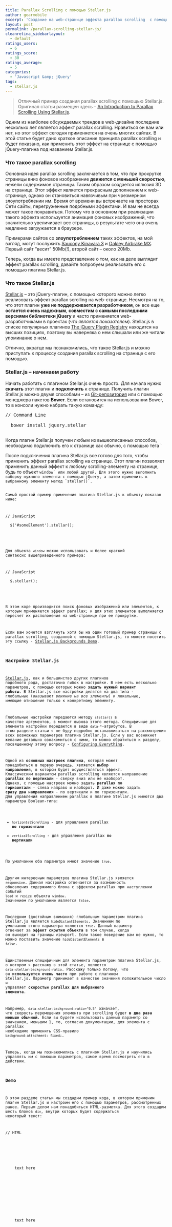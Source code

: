 ```yaml
---
title: Parallax Scrolling с помощью Stellar.js
author: gearmobile
excerpt: 'Создание на web-странице эффекта parallax scrolling  с помощью плагина Stellar.js. Это надежный и простой в использовании плагин под jQuery с интересными настройками.'
layout: post
permalink: /parallax-scrolling-stellar-js/
cleanretina_sidebarlayout:
  - default
ratings_users:
  - 6
ratings_score:
  - 30
ratings_average:
  - 5
categories:
  - 'Javascript &amp; jQuery'
tags:
  - stellar.js
---
```

> Отличный пример создания parallax scrolling с помощью Stellar.js. Оригинал статьи размещен здесь &#8211; [An Introduction to Parallax Scrolling Using Stellar.js][1].

Одним из наиболее обсуждаемых трендов в web-дизайне последние несколько лет является эффект parallax scrolling. Нравиться он вам или нет, но этот эффект сегодня применяется на очень многих сайтах. В этой статье будет дано краткое описание принципа parallax scrolling и будет показано, как применить этот эффект на странице с помощью jQuery-плагина под названием Stellar.js.

### Что такое parallax scrolling

Основная идея parallax scrolling заключается в том, что при прокрутке страницы вниз фоновое изображение **движется с меньшей скоростью**, нежели содержимое страницы. Таким образом создается иллюзия 3D на странице. Этот эффект является прекрасным дополнением к web-странице, однако он становиться навязчивым при чрезмерном злоупотреблении им. Время от времени вы встречаете на просторах Сети сайты, перегруженные подобными эффектами. И вам не всегда может такое понравиться. Потому что в основном при реализации такого эффекта используется анимация фоновых изображений, что значительно увеличивает вес страницы, в результате чего она очень медленно загружается в браузере.

Примерами сайтов со **злоупотреблением** таких эффектов, на мой взгляд, могут послужить [Saucony Kinavara 3][2] и [Oakley Airbrake MX][3]. Первый сайт &#8220;весит&#8221; 50Mb(!), второй сайт &#8211; около 20Mb.

Теперь, когда вы имеете представление о том, как на деле выглядит эффект parallax scrolling, давайте попробуем реализовать его с помощью плагина Stellar.js.

### Что такое Stellar.js

[Stellar.js][4] &#8211; это jQuery-плагин, с помощью которого можно легко реализовать эффект parallax scrolling на web-странице. Несмотря на то, что этот плагин **уже не поддерживается разработчиком**, он все еще **остается очень надежным**, **совместим с самыми последними версиями библиотеки jQuery** и часто применяется web-разработчиками в проектах (*что является показателем*). Stellar.js в списке популярных плагинов [The jQuery Plugin Registry][5] находится на высших позициях, поэтому вы наверняка о нем слышали или же читали упоминание о нем.

Отлично, вкратце мы познакомились, что такое Stellar.js и можно приступать к процессу создания parallax scrolling на странице с его помощью.

### Stellar.js &#8211; начинаем работу

Начать работать с плагином Stellar.js очень просто. Для начала нужно **скачать** этот плагин и **подключить** к странице. Получить плагин Stellar.js можно двумя способами &#8211; из [Git-репозитория][6] или с помощью менеджера пакетов **Bower**. Если остановится на использовании Bower, то в консоли нужно набрать такую команду:

<pre>// Command Line

  bower install jquery.stellar
  </pre>

Когда плагин Stellar.js получен любым из вышеописанных способов, необходимо подключить его к странице как обычно, с помощью тега `
  
  </pre>
<p>После подключения плагина Stellar.js все готово для того, чтобы применить эффект parallax scrolling на странице. Этот плагин позволяет применить данный эффект к любому scrolling-элементу на странице, будь то объект <code>window` или любой другой. Для этого нужно выполнить выборку нужного элемента с помощью jQuery, а затем применить к выбранному элементу метод `stellar()`.

Самый простой пример применения плагина Stellar.js к объекту показан ниже:

<pre>// JavaScript

  $('#someElement').stellar();
  </pre>

Для объекта `window` можно использовать и более краткий синтаксис вышеприведенного примера:

<pre>// JavaScript

  $.stellar();
  </pre>

В этом коде производится поиск фоновых изображений или элементов, к которым применяется эффект parallax; и для этих элементов выполняется пересчет их расположения на web-странице при ее прокрутке.

Если вам хочется взглянуть хотя бы на один готовый пример страницы с parallax scrolling, созданной с помощью Stellar.js, то можете посетить эту ссылку - [Stellar.js Backgrounds Demo][7].

### Настройки Stellar.js

[Stellar.js][4], как и большинство других плагинов подобного рода, достаточно гибок в настройке. В нем есть несколько параметров, с помощью которых можно **задать нужный вариант работы**. В Stellar.js все настройки делятся на два типа - глобальные (*оказывают влияние на все элементы*) и локальные, имеющие отношение только к конкретному элементу.

Глобальные настройки передаются методу `stellar()` в качестве аргументов, в момент вызова этого метода. Специфичные для элемента настройки передаются в виде `data-*`-атрибутов. В этом разделе статьи я не буду подробно останавливаться на рассмотрении всех возможных параметров плагина Stellar.js. Если у вас возникнет желание детально ознакомиться с ними, то можно обратиться к разделу, посвященному этому вопросу - [Configuring Everything][8].

Одной из **основных настроек плагина**, которая может понадобиться в первую очередь, является **выбор направления**, в котором будет осуществляться эффект. Классическим вариантом parallax scrolling является направление **parallax по вертикали** - сверху вниз или же наоборот. Однако, с помощью настроек можно задать **parallax по горизонтали** - слева направо и наоборот. И даже можно задать **сразу два направления** - по вертикали и по горизонтали. Для управления направлением parallax в плагине Stellar.js имеются два параметра Boolean-типа:

  * `horizontalScrolling` - для управления parallax **по горизонтали**
  * `verticalScrolling` - для управления parallax **по вертикали**

По умолчанию оба параметра имеют значение `true`.

Другим интересным параметров плагина Stellar.js является `responsive`. Данная настройка отвечается за возможность обновления содержимого блока с эффектом parallax при наступлении событий `load` и `resize` объекта `window`. Значением по умолчанию является `false`.

Последним (достойным внимания) глобальным параметром плагина Stellar.js является `hideDistantElements`. Значением по умолчанию этого параметра является `true`. Данный параметр отвечает за **эффект скрытия объекта** в том случае, когда он выходит на границы viewport. Если такое поведение вам не нужно, то можно поставить значение `hideDistantElements` в `false`.

Единственным специфичным для элемента параметром плагина Stellar.js, о котором я расскажу в этой статье, является `data-stellar-background-ratio`. Расскажу только потому, что он **используется очень часто** при работе с плагином Stellar.js. Параметр принимает в качестве значения положительное число и управляет **скоростью parallax для выбранного элемента**.

Например, `data-stellar-background-ratio="0.5"` означает, что скорость перемещения элемента при scrolling будет **в два раза меньше обычной**. Если вы будете использовать данный параметр со значением, меньшим 1, то, согласно документации, для элемента с parallax необходимо применить CSS-правило `background-attachment: fixed;`.

Теперь, когда мы познакомились с плагином Stellar.js и научились управлять им с помощью параметров, самое время посмотреть его в действии.

### Demo

В этом разделе статьи мы создадим пример кода, в котором применим плагин Stellar.js и настроим его с помощью параметров, рассмотренных ранее. Первым делом нам понадобиться HTML-разметка. Для этого создадим шесть блоков `div`, внутри которых будет содержаться некоторый текст:

<pre>// HTML

  

<div class="content" id="content1">
  <p>
    text here
  </p>
    
</div>
  

<div class="content" id="content2">
  <p>
    text here
  </p>
    
</div>
  

<div class="content" id="content3" data-stellar-background-ratio="0.5">
  <p>
    text here
  </p>
    
</div>
  

<div class="content" id="content4" data-stellar-background-ratio="0.5">
  <p>
    text here
  </p>
    
</div>
  

<div class="content" id="content5" data-stellar-background-ratio="0.5">
  <p>
    text here
  </p>
    
</div>
  

<div class="content" id="content6" data-stellar-background-ratio="0.5">
  <p>
    text here
  </p>
    
</div>
  </pre>

Для представленной выше HTML-разметки необходимо написать некоторые CSS-стили для задания фоновых изображений. В нашем примере будут использоваться три изображения, при этом каждое из них будет использоваться дважды. Так как к последним трем блокам `div` применен атрибут `data-stellar-background-ratio`, то в CSS-стилях также необходимо прописать правило `background-attachment: fixed;`.

Финальный вариант CSS-кода будет выглядеть таким образом:

<pre>// SCSS

  @import "compass";
  @import "compass/reset";

  $white: #fff;
  $black: #000;

  body {
    font-size: 20px;
    color: $white;
    text-shadow: 0 1px 0 $black, 0 0 5px $black;
  }

  p {
    padding: 0 .5em;
    margin: 0;
  }

  .content {
    background-attachment: fixed;
    height: 400px;
    line-height: 400px;
    text-align: center;
  }

  #content1 {
    background-image: url("http://www.tamperlock.com/blog/wp-content/uploads/2014/08/london-england.jpg");
  }

  #content2 {
    background-image: url("http://ocdn.eu/images/pulscms/ZjU7MDQsMCwzMiwzODQsMWZhOzA2LDMyMCwxYzI_/1eb29a70dabd0994cdefaad01ca3c884.jpg");
  }

  #content3 {
    background-image: url("http://www.zeus.aegee.org/magazine/wp-content/uploads/napoli-golfo-vesuvio.jpg");
  }

  #content4 {
    background-image: url("http://www.tamperlock.com/blog/wp-content/uploads/2014/08/london-england.jpg");
  }

  #content5 {
    background-image: url("http://ocdn.eu/images/pulscms/ZjU7MDQsMCwzMiwzODQsMWZhOzA2LDMyMCwxYzI_/1eb29a70dabd0994cdefaad01ca3c884.jpg");
  }

  #content6 {
    background-image: url("http://www.zeus.aegee.org/magazine/wp-content/uploads/napoli-golfo-vesuvio.jpg");
  }
  </pre>

Последний шаг, который нужно выполнить, это запустить эффект, вызвав метод `stellar()`. Этому методу также передадим **несколько аргументов**:

<pre>// JavaScript

  $.stellar({
    horizontalScrolling: false,
    responsive: true
  });
  </pre><figure id="attachment_2031" style="width: 600px;" class="wp-caption aligncenter">

[<img src="http://localhost:7788/third/wp-content/uploads/2014/11/stellar-600x382.png" alt="Stellar.js - parallax scrolling with jQuery" width="600" height="382" class="size-medium wp-image-2031" />][9]<figcaption class="wp-caption-text">Stellar.js - parallax scrolling with jQuery</figcaption></figure> 

Готовый Live-Demo пример parallax scrolling на Stellar.js можно посмотреть здесь - [Stellar.js][10].

### Заключение

В данной статье был рассмотрен плагин Stellar.js для создания эффекта parallax на web-странице. Мною не были рассмотрены **все настройки и возможности этого плагина**. Но целью этой статьи было заинтересовать читателей плагином Stellar.js для того, чтобы продолжить его изучение самостоятельно.

Что вы думаете о плагине Stellar.js? Вы слышали о таком или же используете его давно?

Оцените статью:  
<span id="post-ratings-2028" class="post-ratings" data-nonce="40fde9da69"><img id="rating_2028_1" src="http://localhost:7788/third/wp-content/plugins/wp-postratings/images/stars_crystal/rating_on.gif" alt="1 Star" title="1 Star" onmouseover="current_rating(2028, 1, '1 Star');" onmouseout="ratings_off(5, 0, 0);" onclick="rate_post();" onkeypress="rate_post();" style="cursor: pointer; border: 0px;" /><img id="rating_2028_2" src="http://localhost:7788/third/wp-content/plugins/wp-postratings/images/stars_crystal/rating_on.gif" alt="2 Stars" title="2 Stars" onmouseover="current_rating(2028, 2, '2 Stars');" onmouseout="ratings_off(5, 0, 0);" onclick="rate_post();" onkeypress="rate_post();" style="cursor: pointer; border: 0px;" /><img id="rating_2028_3" src="http://localhost:7788/third/wp-content/plugins/wp-postratings/images/stars_crystal/rating_on.gif" alt="3 Stars" title="3 Stars" onmouseover="current_rating(2028, 3, '3 Stars');" onmouseout="ratings_off(5, 0, 0);" onclick="rate_post();" onkeypress="rate_post();" style="cursor: pointer; border: 0px;" /><img id="rating_2028_4" src="http://localhost:7788/third/wp-content/plugins/wp-postratings/images/stars_crystal/rating_on.gif" alt="4 Stars" title="4 Stars" onmouseover="current_rating(2028, 4, '4 Stars');" onmouseout="ratings_off(5, 0, 0);" onclick="rate_post();" onkeypress="rate_post();" style="cursor: pointer; border: 0px;" /><img id="rating_2028_5" src="http://localhost:7788/third/wp-content/plugins/wp-postratings/images/stars_crystal/rating_on.gif" alt="5 Stars" title="5 Stars" onmouseover="current_rating(2028, 5, '5 Stars');" onmouseout="ratings_off(5, 0, 0);" onclick="rate_post();" onkeypress="rate_post();" style="cursor: pointer; border: 0px;" /> (<strong>6</strong> votes, average: <strong>5,00</strong> out of 5)<br /><span class="post-ratings-text" id="ratings_2028_text"></span></span><span id="post-ratings-2028-loading" class="post-ratings-loading"> <img src="http://localhost:7788/third/wp-content/plugins/wp-postratings/images/loading.gif" width="16" height="16" alt="Loading..." title="Loading..." class="post-ratings-image" />Loading...</span>

 [1]: http://www.sitepoint.com/introduction-parallax-scrolling-using-stellar-js/ "An Introduction to Parallax Scrolling Using Stellar.js"
 [2]: http://community.saucony.com/kinvara3/ "Saucony Kinavara 3"
 [3]: http://moto.oakley.com/ "Oakley Airbrake MX"
 [4]: https://github.com/markdalgleish/stellar.js/ "Stellar.js"
 [5]: http://plugins.jquery.com/ "The jQuery Plugin Registry"
 [6]: https://github.com/markdalgleish/stellar.js/ "Git-репозиторий Stellar.js"
 [7]: http://markdalgleish.com/projects/stellar.js/demos/backgrounds.html "Stellar.js Backgrounds Demo"
 [8]: https://github.com/markdalgleish/stellar.js#configuring-everything "Configuring Everything"
 [9]: http://localhost:7788/third/wp-content/uploads/2014/11/stellar.png
 [10]: http://stellar.zencoder.ru/ "Stellar.js"